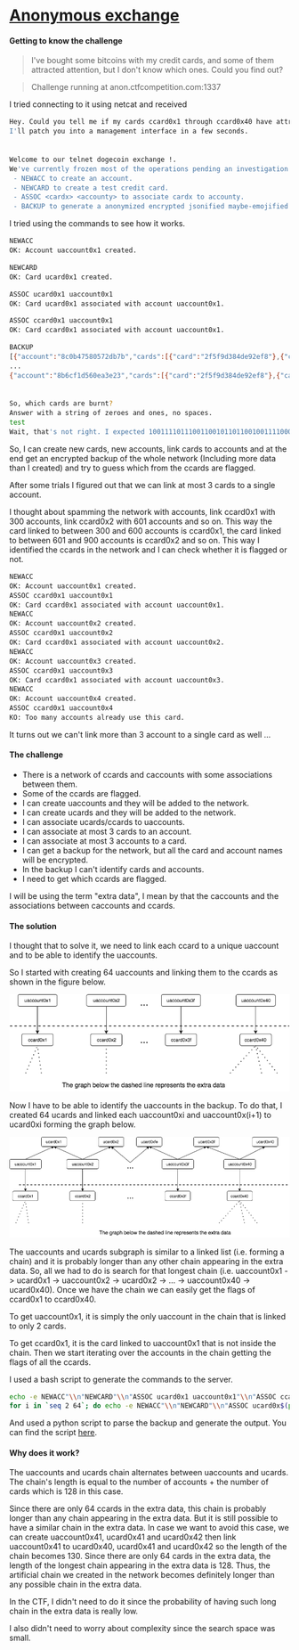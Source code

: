 # [Anonymous exchange](https://capturetheflag.withgoogle.com/challenges/)

#### Getting to know the challenge

>I've bought some bitcoins with my credit cards, and some of them attracted attention, but I don't know which ones. Could you find out?

>Challenge running at anon.ctfcompetition.com:1337

I tried connecting to it using netcat and received

```sh
Hey. Could you tell me if my cards ccard0x1 through ccard0x40 have attracted the wrong type of attention? Flagged cards are displayed in their dumps, and their encryption is deterministic. I seem to have the wrong encoding on my terminal, so I'll need help there.
I'll patch you into a management interface in a few seconds.


Welcome to our telnet dogecoin exchange !.
We've currently frozen most of the operations pending an investigation into potential credit card fraud with law enforcement.
 - NEWACC to create an account.
 - NEWCARD to create a test credit card.
 - ASSOC <cardx> <accounty> to associate cardx to accounty.
 - BACKUP to generate a anonymized encrypted jsonified maybe-emojified backup.
```
I tried using the commands to see how it works.

```sh
NEWACC
OK: Account uaccount0x1 created.
```
```sh
NEWCARD
OK: Card ucard0x1 created.
```
```sh
ASSOC ucard0x1 uaccount0x1
OK: Card ucard0x1 associated with account uaccount0x1.
```
```sh
ASSOC ccard0x1 uaccount0x1
OK: Card ccard0x1 associated with account uaccount0x1.
```
```sh
BACKUP
[{"account":"8c0b47580572db7b","cards":[{"card":"2f5f9d384de92ef8"},{"card":"068dc3795f105fed","flagged":"1"},{"card":"c1f65b722cff1649"}]},
...
{"account":"8b6cf1d560ea3e23","cards":[{"card":"2f5f9d384de92ef8"},{"card":"65a2e03f256a5be0"},{"card":"4392c0cda8095143"}]}]


So, which cards are burnt?
Answer with a string of zeroes and ones, no spaces.
test
Wait, that's not right. I expected 1001111011100110010110110010011110001011001101101101000101011110...
```

So, I can create new cards, new accounts, link cards to accounts and at the end get an encrypted backup of the whole network (Including more data than I created) and try to guess which from the ccards are flagged.

After some trials I figured out that we can link at most 3 cards to a single account. 

I thought about spamming the network with accounts, link ccard0x1 with 300 accounts, link ccard0x2 with 601 accounts and so on. This way the card linked to between 300 and 600 accounts is ccard0x1, the card linked to between 601 and 900 accounts is ccard0x2 and so on. This way I identified the ccards in the network and I can check whether it is flagged or not.

```sh
NEWACC
OK: Account uaccount0x1 created.
ASSOC ccard0x1 uaccount0x1
OK: Card ccard0x1 associated with account uaccount0x1.
NEWACC
OK: Account uaccount0x2 created.
ASSOC ccard0x1 uaccount0x2
OK: Card ccard0x1 associated with account uaccount0x2.
NEWACC
OK: Account uaccount0x3 created.
ASSOC ccard0x1 uaccount0x3
OK: Card ccard0x1 associated with account uaccount0x3.
NEWACC
OK: Account uaccount0x4 created.
ASSOC ccard0x1 uaccount0x4
KO: Too many accounts already use this card.
```

It turns out we can't link more than 3 account to a single card as well ...

#### The challenge

* There is a network of ccards and caccounts with some associations between them.
* Some of the ccards are flagged.
* I can create uaccounts and they will be added to the network.
* I can create ucards and they will be added to the network.
* I can associate ucards/ccards to uaccounts.
* I can associate at most 3 cards to an account.
* I can associate at most 3 accounts to a card.
* I can get a backup for the network, but all the card and account names will be encrypted.
* In the backup I can't identify cards and accounts.
* I need to get which ccards are flagged.

I will be using the term "extra data", I mean by that the caccounts and the associations between caccounts and ccards.

#### The solution

I thought that to solve it, we need to link each ccard to a unique uaccount and to be able to identify the uaccounts.

So I started with creating 64 uaccounts and linking them to the ccards as shown in the figure below.

<p align="center">
  <img src="https://github.com/Omar-ElAzazy/Losing-101/raw/master/ctfs/2017-06-18-Google-CTF/Anonymous-exchange/graph1.png" />
</p>

Now I have to be able to identify the uaccounts in the backup. To do that, I created 64 ucards and linked each uaccount0xi and uaccount0x(i+1) to ucard0xi forming the graph below.

<p align="center">
  <img src="https://github.com/Omar-ElAzazy/Losing-101/raw/master/ctfs/2017-06-18-Google-CTF/Anonymous-exchange/graph2.png" />
</p>

The uaccounts and ucards subgraph is similar to a linked list (i.e. forming a chain) and it is probably longer than any other chain appearing in the extra data. So, all we had to do is search for that longest chain (i.e. uaccount0x1 -> ucard0x1 -> uaccount0x2 -> ucard0x2 -> ... -> uaccount0x40 -> ucard0x40). 
Once we have the chain we can easily get the flags of ccard0x1 to ccard0x40.

To get uaccount0x1, it is simply the only uaccount in the chain that is linked to only 2 cards. 

To get ccard0x1, it is the card linked to uaccount0x1 that is not inside the chain. Then we start iterating over the accounts in the chain getting the flags of all the ccards.

I used a bash script to generate the commands to the server.

```bash
echo -e NEWACC"\\n"NEWCARD"\\n"ASSOC ucard0x1 uaccount0x1"\\n"ASSOC ccard0x1 uaccount0x1 &&
for i in `seq 2 64`; do echo -e NEWACC"\\n"NEWCARD"\\n"ASSOC ucard0x$(printf '%x' `expr $i - 1`) uaccount0x$(printf '%x' $i)"\\n"ASSOC ucard0x$(printf '%x' $i) uaccount0x$(printf '%x' $i)"\\n"ASSOC ccard0x$(printf '%x' $i) uaccount0x$(printf '%x' $i); done
```
And used a python script to parse the backup and generate the output. You can find the script [here](https://github.com/Omar-ElAzazy/Losing-101/blob/master/ctfs/2017-06-18-Google-CTF/Anonymous-exchange/search.py).


#### Why does it work?

The uaccounts and ucards chain alternates between uaccounts and ucards. The chain's length is equal to the number of accounts + the number of cards which is 128 in this case.

Since there are only 64 ccards in the extra data, this chain is probably longer than any chain appearing in the extra data. But it is still possible to have a similar chain in the extra data. In case we want to avoid this case, we can create uaccount0x41, ucard0x41 and ucard0x42 then link uaccount0x41 to ucard0x40, ucard0x41 and ucard0x42 so the length of the chain becomes 130. Since there are only 64 cards in the extra data, the length of the longest chain appearing in the extra data is 128. Thus, the artificial chain we created in the network becomes definitely longer than any possible chain in the extra data.

In the CTF, I didn't need to do it since the probability of having such long chain in the extra data is really low.

I also didn't need to worry about complexity since the search space was small.
